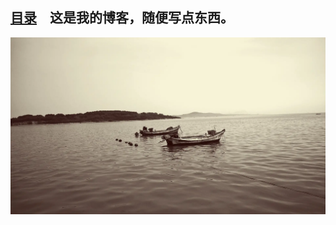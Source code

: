 <link rel="shortcut icon" href="images/hdming.ico" />

<!-- 这是主页文件 -->
## [目录](catalogue.md)　这是我的博客，随便写点东西。

<audio autoplay="autoplay" loop="loop" height="100" width="100">
  <source src="Music.mp3" type="audio/mp3" />
  <embed height="100" width="100" src="Music.mp3" />
</audio>  

![](images/Sea.webp)
